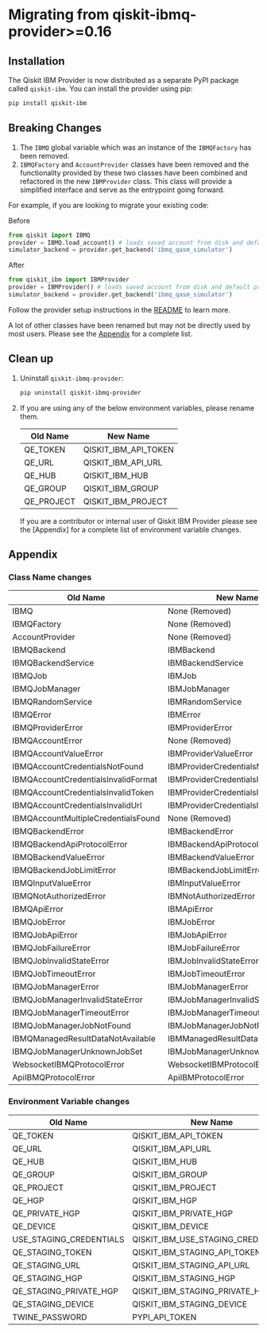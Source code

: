 # Migrating from qiskit-ibmq-provider>=0.16

## Installation
The Qiskit IBM Provider is now distributed as a separate PyPI package called `qiskit-ibm`. You can install the provider using pip:

```bash
pip install qiskit-ibm
```

## Breaking Changes
1. The `IBMQ` global variable which was an instance of the `IBMQFactory` has been removed.
1. `IBMQFactory` and `AccountProvider` classes have been removed and the functionality provided by these two classes have been combined and refactored in the new `IBMProvider` class. This class will provide a simplified interface and serve as the entrypoint going forward.

For example, if you are looking to migrate your existing code:

Before
```python
from qiskit import IBMQ
provider = IBMQ.load_account() # loads saved account from disk and default provider (ibm-q, open, main)
simulator_backend = provider.get_backend('ibmq_qasm_simulator')
```
After
```python
from qiskit_ibm import IBMProvider
provider = IBMProvider() # loads saved account from disk and default provider (ibm-q, open, main)
simulator_backend = provider.get_backend('ibmq_qasm_simulator')
```

Follow the provider setup instructions in the [README] to learn more.

A lot of other classes have been renamed but may not be directly used by most users. Please see the [Appendix](#class-name-changes) for a complete list.

## Clean up
1. Uninstall `qiskit-ibmq-provider`:

    ```bash
    pip uninstall qiskit-ibmq-provider
    ```
2. If you are using any of the below environment variables, please rename them.

    | Old Name  | New Name |
    | ------------- | ------------- |
    | QE_TOKEN | QISKIT_IBM_API_TOKEN |
    | QE_URL | QISKIT_IBM_API_URL |
    | QE_HUB | QISKIT_IBM_HUB |
    | QE_GROUP | QISKIT_IBM_GROUP |
    | QE_PROJECT | QISKIT_IBM_PROJECT |

    If you are a contributor or internal user of Qiskit IBM Provider please see the [Appendix] for a complete list of environment variable changes.

[README]: https://github.com/Qiskit-Partners/qiskit-ibm/blob/main/README.md

## Appendix
### Class Name changes

| Old Name  | New Name |
| ------------- | ------------- |
| IBMQ  | None (Removed)  |
| IBMQFactory  | None (Removed) |
| AccountProvider  | None (Removed) |
| IBMQBackend  | IBMBackend |
| IBMQBackendService  | IBMBackendService |
| IBMQJob  | IBMJob |
| IBMQJobManager  | IBMJobManager |
| IBMQRandomService  | IBMRandomService |
| IBMQError | IBMError |
| IBMQProviderError | IBMProviderError |
| IBMQAccountError | None (Removed) |
| IBMQAccountValueError | IBMProviderValueError |
| IBMQAccountCredentialsNotFound | IBMProviderCredentialsNotFound |
| IBMQAccountCredentialsInvalidFormat | IBMProviderCredentialsInvalidFormat |
| IBMQAccountCredentialsInvalidToken | IBMProviderCredentialsInvalidToken |
| IBMQAccountCredentialsInvalidUrl | IBMProviderCredentialsInvalidUrl |
| IBMQAccountMultipleCredentialsFound | None (Removed) |
| IBMQBackendError | IBMBackendError |
| IBMQBackendApiProtocolError | IBMBackendApiProtocolError |
| IBMQBackendValueError | IBMBackendValueError |
| IBMQBackendJobLimitError | IBMBackendJobLimitError |
| IBMQInputValueError | IBMInputValueError |
| IBMQNotAuthorizedError | IBMNotAuthorizedError |
| IBMQApiError | IBMApiError |
| IBMQJobError | IBMJobError |
| IBMQJobApiError | IBMJobApiError |
| IBMQJobFailureError | IBMJobFailureError |
| IBMQJobInvalidStateError | IBMJobInvalidStateError |
| IBMQJobTimeoutError | IBMJobTimeoutError |
| IBMQJobManagerError | IBMJobManagerError |
| IBMQJobManagerInvalidStateError | IBMJobManagerInvalidStateError |
| IBMQJobManagerTimeoutError | IBMJobManagerTimeoutError |
| IBMQJobManagerJobNotFound | IBMJobManagerJobNotFound |
| IBMQManagedResultDataNotAvailable | IBMManagedResultDataNotAvailable |
| IBMQJobManagerUnknownJobSet | IBMJobManagerUnknownJobSet |
| WebsocketIBMQProtocolError | WebsocketIBMProtocolError |
| ApiIBMQProtocolError | ApiIBMProtocolError |

### Environment Variable changes

| Old Name  | New Name |
| ------------- | ------------- |
| QE_TOKEN | QISKIT_IBM_API_TOKEN |
| QE_URL | QISKIT_IBM_API_URL |
| QE_HUB | QISKIT_IBM_HUB |
| QE_GROUP | QISKIT_IBM_GROUP |
| QE_PROJECT | QISKIT_IBM_PROJECT |
| QE_HGP | QISKIT_IBM_HGP |
| QE_PRIVATE_HGP | QISKIT_IBM_PRIVATE_HGP |
| QE_DEVICE | QISKIT_IBM_DEVICE |
| USE_STAGING_CREDENTIALS | QISKIT_IBM_USE_STAGING_CREDENTIALS |
| QE_STAGING_TOKEN | QISKIT_IBM_STAGING_API_TOKEN |
| QE_STAGING_URL | QISKIT_IBM_STAGING_API_URL |
| QE_STAGING_HGP | QISKIT_IBM_STAGING_HGP |
| QE_STAGING_PRIVATE_HGP | QISKIT_IBM_STAGING_PRIVATE_HGP |
| QE_STAGING_DEVICE | QISKIT_IBM_STAGING_DEVICE |
| TWINE_PASSWORD | PYPI_API_TOKEN |
